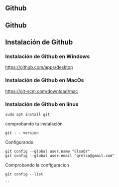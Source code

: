 ## Github
## Github

## Instalación de Github 

### Instalación de Github en Windows
https://github.com/apps/desktop
### Instalación de Github en MacOs

https://git-scm.com/download/mac

### Instalación de Github en linux 


```
sudo apt install git
```
comprobando tu instalación
```
git - - version
```

Configurando 
```
git config --global user.name "ElsaQr"
git config --global user.email "qrelsa@gmail.com"
```
Comprobando la configuracion 
```
git config --list

``
